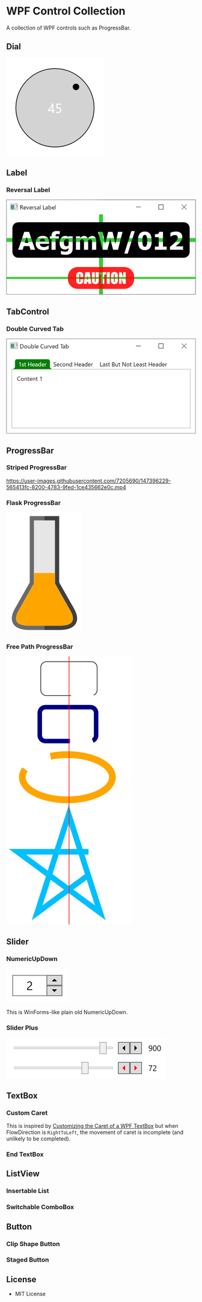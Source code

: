 # WPF Control Collection

A collection of WPF controls such as ProgressBar.

## Dial

![Screenshot](Images/Dial.png)

## Label

### Reversal Label

![Screenshot](Images/ReversalLabel.png)

## TabControl

### Double Curved Tab

![Screenshot](Images/DoubleCurvedTab.png)

## ProgressBar

### Striped ProgressBar

https://user-images.githubusercontent.com/7205690/147396229-565413fc-8200-4783-9fed-1ce435662e0c.mp4

### Flask ProgressBar

![Screenshot](Images/FlaskProgressBar.png)

### Free Path ProgressBar

![Screenshot](Images/FreePathProgressBar.png)

## Slider

### NumericUpDown

![Screenshot](Images/NumericUpDown.png)

This is WinForms-like plain old NumericUpDown.

### Slider Plus

![Screenshot](Images/SliderPlus.png)

## TextBox

### Custom Caret

This is inspired by [Customizing the Caret of a WPF TextBox](https://www.codeproject.com/Articles/633935/Customizing-the-Caret-of-a-WPF-TextBox) but when FlowDirection is `RightToLeft`, the movement of caret is incomplete (and unlikely to be completed).

### End TextBox

## ListView

### Insertable List

### Switchable ComboBox

## Button

### Clip Shape Button

### Staged Button

## License

 - MIT License
